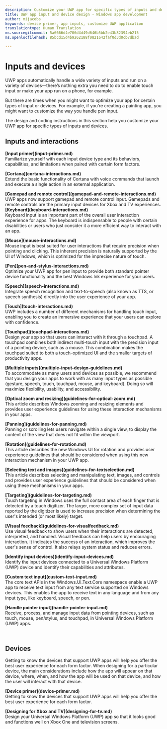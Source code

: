 ```yaml
---
description: Customize your UWP app for specific types of inputs and devices. Take advantage of touch and voice commands. Run your apps on Xbox, phone and even TV.
title: UWP app input and device design - Windows app development
author: mijacobs
keywords: device primer, app inputs, customize UWP application
translationtype: Human Translation
ms.sourcegitcommit: 5a6666d4e706d4d49d646b5bb2e43b82394eb215
ms.openlocfilehash: 85bcd15d4b9262188f0821642faf0d3d0cb7dbad

---
```

# Inputs and devices

<link rel="stylesheet" href="https://az835927.vo.msecnd.net/sites/uwp/Resources/css/custom.css"> 

UWP apps automatically handle a wide variety of inputs and run on a variety of devices—there’s nothing extra you need to do to enable touch input or make your app run on a phone, for example. 

But there are times when you might want to optimize your app for certain types of input or devices. For example, if you’re creating a painting app, you might want to customize the way you handle pen input. 

The design and coding instructions in this section help you customize your UWP app for specific types of inputs and devices. 

## Inputs and interactions

<div class="side-by-side">
<div class="side-by-side-content">
  <div class="side-by-side-content-left">
<p><b>[Input primer](input-primer.md)</b><br/> Familiarize yourself with each input device type and its behaviors, capabilities, and limitations when paired with certain form factors.   
</p>
  </div>
  <div class="side-by-side-content-right">
<p><b>[Cortana](cortana-interactions.md) </b><br/> Extend the basic functionality of Cortana with voice commands that launch and execute a single action in an external application.   
</p>
  </div>
</div>
</div>

<div class="side-by-side">
<div class="side-by-side-content">
  <div class="side-by-side-content-left">
<b>[Gamepad and remote control](gamepad-and-remote-interactions.md)</b><br/>UWP apps now support gamepad and remote control input. Gamepads and remote controls are the primary input devices for Xbox and TV experiences.  
  </div>
  <div class="side-by-side-content-right">
<b>[Keyboard](keyboard-interactions.md)</b><br/>Keyboard input is an important part of the overall user interaction experience for apps. The keyboard is indispensable to people with certain disabilities or users who just consider it a more efficient way to interact with an app.  
  </div>
</div>
</div>
<div class="side-by-side">
<div class="side-by-side-content">
  <div class="side-by-side-content-left">
<p><b>[Mouse](mouse-interactions.md)</b><br/>Mouse input is best suited for user interactions that require precision when pointing and clicking. This inherent precision is naturally supported by the UI of Windows, which is optimized for the imprecise nature of touch.
</p>
  </div>
  <div class="side-by-side-content-right">
<p><b>[Pen](pen-and-stylus-interactions.md)</b><br/>Optimize your UWP app for pen input to provide both standard pointer device functionality and the best Windows Ink experience for your users.   
</p>
  </div>
</div>
</div>

<div class="side-by-side">
<div class="side-by-side-content">
  <div class="side-by-side-content-left">
<p><b>[Speech](speech-interactions.md)</b><br/>Integrate speech recognition and text-to-speech (also known as TTS, or speech synthesis) directly into the user experience of your app.
</p>
  </div>
  <div class="side-by-side-content-right">
<p><b>[Touch](touch-interactions.md)</b><br/>UWP includes a number of different mechanisms for handling touch input, enabling you to create an immersive experience that your users can explore with confidence.
</p>
  </div>
</div>
</div>

<div class="side-by-side">
<div class="side-by-side-content">
  <div class="side-by-side-content-left">
<p><b>[Touchpad](touchpad-interactions.md)  </b><br/>Design your app so that users can interact with it through a touchpad. A touchpad combines both indirect multi-touch input with the precision input of a pointing device, such as a mouse. This combination makes the touchpad suited to both a touch-optimized UI and the smaller targets of productivity apps.
</p>
  </div>
  <div class="side-by-side-content-right">
<p><b>[Multiple inputs](multiple-input-design-guidelines.md)  </b><br/>To accommodate as many users and devices as possible, we recommend that you design your apps to work with as many input types as possible (gesture, speech, touch, touchpad, mouse, and keyboard). Doing so will maximize flexibility, usability, and accessibility.
</p>
  </div>
</div>
</div>

<div class="side-by-side">
<div class="side-by-side-content">
  <div class="side-by-side-content-left">
<p><b>[Optical zoom and resizing](guidelines-for-optical-zoom.md)</b><br/>This article describes Windows zooming and resizing elements and provides user experience guidelines for using these interaction mechanisms in your apps.
</p>
  </div>
  <div class="side-by-side-content-right">
<p><b>[Panning](guidelines-for-panning.md)</b><br/>Panning or scrolling lets users navigate within a single view, to display the content of the view that does not fit within the viewport.  
</p>
  </div>
</div>
</div>

<div class="side-by-side">
<div class="side-by-side-content">
  <div class="side-by-side-content-left">
<p><b>[Rotation](guidelines-for-rotation.md)</b><br/> This article describes the new Windows UI for rotation and provides user experience guidelines that should be considered when using this new interaction mechanism in your UWP app.
</p>
  </div>
  <div class="side-by-side-content-right">
<p><b>[Selecting text and images](guidelines-for-textselection.md)</b><br/>This article describes selecting and manipulating text, images, and controls and provides user experience guidelines that should be considered when using these mechanisms in your apps.
</p>
  </div>
</div>
</div>

<div class="side-by-side">
<div class="side-by-side-content">
  <div class="side-by-side-content-left">
<p><b>[Targeting](guidelines-for-targeting.md)</b><br/>Touch targeting in Windows uses the full contact area of each finger that is detected by a touch digitizer. The larger, more complex set of input data reported by the digitizer is used to increase precision when determining the user's intended (or most likely) target.
</p>
  </div>
  <div class="side-by-side-content-right">
<p><b>[Visual feedback](guidelines-for-visualfeedback.md)</b><br/>Use visual feedback to show users when their interactions are detected, interpreted, and handled. Visual feedback can help users by encouraging interaction. It indicates the success of an interaction, which improves the user's sense of control. It also relays system status and reduces errors.  
</p>
  </div>
</div>
</div>

<div class="side-by-side">
<div class="side-by-side-content">
  <div class="side-by-side-content-left">
<p><b>[Identify input devices](identify-input-devices.md)</b><br/>Identify the input devices connected to a Universal Windows Platform (UWP) device and identify their capabilities and attributes. 
</p>
  </div>
  <div class="side-by-side-content-right">
<p><b>[Custom text input](custom-text-input.md)</b><br/>The core text APIs in the Windows.UI.Text.Core namespace enable a UWP app to receive text input from any text service supported on Windows devices. This enables the app to receive text in any language and from any input type, like keyboard, speech, or pen.
</p>
  </div>
</div>
</div>

<div class="side-by-side">
<div class="side-by-side-content">
  <div class="side-by-side-content-left">
<p><b>[Handle pointer input](handle-pointer-input.md)</b><br/>Receive, process, and manage input data from pointing devices, such as touch, mouse, pen/stylus, and touchpad, in Universal Windows Platform (UWP) apps.
</p>
  </div>
  <div class="side-by-side-content-right">
<p><b></b><br/>   
</p>
  </div>
</div>
</div>


## Devices

Getting to know the devices that support UWP apps will help you offer the best user experience for each form factor. When designing for a particular device, the main considerations include how the app will appear on that device, where, when, and how the app will be used on that device, and how the user will interact with that device.

<div class="side-by-side">
<div class="side-by-side-content">
  <div class="side-by-side-content-left">
<p><b>[Device primer](device-primer.md)</b><br/>Getting to know the devices that support UWP apps will help you offer the best user experience for each form factor. 
</p>
  </div>
  <div class="side-by-side-content-right">
<p><b>[Designing for Xbox and TV](designing-for-tv.md)</b><br/>Design your Universal Windows Platform (UWP) app so that it looks good and functions well on Xbox One and television screens.
</p>
  </div>
</div>
</div>




<!--HONumber=Aug16_HO5-->


